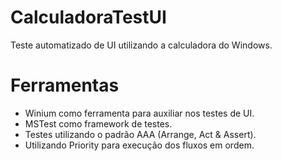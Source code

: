 # CalculadoraTestUI
Teste automatizado de UI utilizando a calculadora do Windows.

# Ferramentas
- Winium como ferramenta para auxiliar nos testes de UI.
- MSTest como framework de testes.
- Testes utilizando o padrão AAA (Arrange, Act & Assert).
- Utilizando Priority para execução dos fluxos em ordem.

